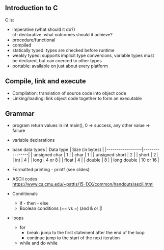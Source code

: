 ## Introduction to C 
C is:  
- imperative (what should it do?)  
cf: declarative: what outcomes should it achieve?
- procedure/functional
- compiled
- statically typed: types are checked before runtime
- weakly typed: supports implicit type conversions, variable types must be declared, but can coerced to other types
- portable: available on just about every platform

## Compile, link and execute
- Compilation: translation of source code into object code
- Linking/loading:  link object code together to form an executable

## Grammar
- program return values
in int main(), 0 => success, any other value => failure  

- variable declarations

- base data types
| Data type        | Size (in bytes) |
|------------------|----------------|
| unsigned char    | 1              |
| char             | 1              |
| unsigned short   | 2              |
| short            | 2              |
| int              | 4              |
| long             | 4 or 8         |
| float            | 4              |
| double           | 8              |
| long double      | 10 or 16       |

- Formatted printing - printf (see slides)

- ASCII codes  
https://www.cs.cmu.edu/~pattis/15-1XX/common/handouts/ascii.html

- Conditionals
	- if - then - else
	- Boolean conditions (== vs =) (and & or |)

- loops
	- for
		- break: jump to the first statement after the end of the loop
		- continue jump to the start of the next iteration
	- while and do while
